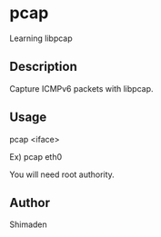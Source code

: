 # pcap
Learning libpcap

## Description
Capture ICMPv6 packets with libpcap.

## Usage
pcap &lt;iface>
  
  Ex) pcap eth0

You will need root authority.

## Author
Shimaden
